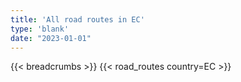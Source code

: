 ```yaml
---
title: 'All road routes in EC'
type: 'blank'
date: "2023-01-01"
---
```


{{< breadcrumbs >}}
{{< road_routes country=EC >}}
